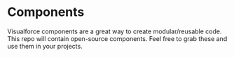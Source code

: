 Components
==========

Visualforce components are a great way to create modular/reusable code. This repo will contain open-source components. Feel free to grab these and use them in your projects. 
